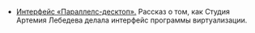 * [Интерфейс «Параллелс-десктоп».](http://www.artlebedev.ru/everything/parallels/)
  Рассказ о том, как Студия Артемия Лебедева делала интерфейс программы виртуализации.
